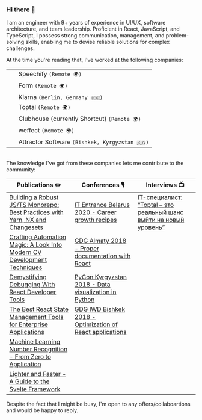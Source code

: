 ### Hi there 👋

I am an engineer with 9+ years of experience in UI/UX, software architecture, and team leadership. Proficient in React, JavaScript, and TypeScript, I possess strong communication, management, and problem-solving skills, enabling me to devise reliable solutions for complex challenges.

At the time you're reading that, I've worked at the following companies:

<table>
<tr><td valign="center"><img width="16" src="https://eu-central-1.graphassets.com/ANZwfIRSNQ62y1agOSZdFz/resize=fit:clip,height:200,width:200/cmc1ozugb4g7m07ujhkbzmafh" />&nbsp; Speechify <code>(Remote 🌍)</code></td></tr>
<tr><td valign="center"><img width="16" src="https://eu-central-1.graphassets.com/ANZwfIRSNQ62y1agOSZdFz/resize=fit:clip,height:200,width:200/rMWxaEWJQHKYTAPwZWFq" />&nbsp; Form <code>(Remote 🌍)</code></td></tr>
<tr><td valign="center"><img width="16" src="https://eu-central-1.graphassets.com/ANZwfIRSNQ62y1agOSZdFz/resize=fit:clip,height:200,width:200/KAv3aOv9SfaOALSTKfPM" />&nbsp; Klarna <code>(Berlin, Germany 🇩🇪)</code></td></tr>
<tr><td valign="center"><img width="16" src="https://eu-central-1.graphassets.com/ANZwfIRSNQ62y1agOSZdFz/resize=fit:clip,height:200,width:200/ozWnpPLaQbuCXvjdn7wO" />&nbsp; Toptal <code>(Remote 🌍)</code></td></tr>
<tr><td valign="center"><img width="16" src="https://eu-central-1.graphassets.com/ANZwfIRSNQ62y1agOSZdFz/resize=fit:clip,height:200,width:200/QMk0lMXKQnm9QWXr7a3j" />&nbsp; Clubhouse (currently Shortcut) <code>(Remote 🌍)</code></td></tr>
<tr><td valign="center"><img width="16" src="https://eu-central-1.graphassets.com/ANZwfIRSNQ62y1agOSZdFz/resize=fit:clip,height:200,width:200/aqOppVoaSIGUMs0huMc9" />&nbsp; weffect <code>(Remote 🌍)</code></td></tr>
<tr><td valign="center"><img width="16" src="https://eu-central-1.graphassets.com/ANZwfIRSNQ62y1agOSZdFz/resize=fit:clip,height:200,width:200/enlbGj2URSGLe2Nn2RKB" />&nbsp; Attractor Software <code>(Bishkek, Kyrgyzstan 🇰🇬)</code></td></tr>
</table>
<br />
The knowledge I've got from these companies lets me contribute to the community:

|Publications ✏️|Conferences 🎙️|Interviews 📺|
|-|-|-|
|[Building a Robust JS/TS Monorepo: Best Practices with Yarn, NX and Changesets](https://hackernoon.com/building-a-robust-jsts-monorepo-best-practices-with-yarn-nx-and-changesets)|[IT Entrance Belarus 2020 - Career growth recipes](https://www.youtube.com/embed/lvny7WmSwDs)|[IT-специалист: “Toptal – это реальный шанс выйти на новый уровень”](https://www.youtube.com/embed/4gPrCiwQS68)|
|[Crafting Automation Magic: A Look Into Modern CV Development Techniques](https://hackernoon.com/crafting-automation-magic-a-look-into-modern-cv-development-techniques)|[GDG Almaty 2018 - Proper documentation with React](https://m.facebook.com/GDGAlmaty/posts/2286677874707203)||
|[Demystifying Debugging With React Developer Tools](https://www.toptal.com/react/debugging-react-developer-tools)|[PyCon Kyrgyzstan 2018 - Data visualization in Python](https://en-gb.facebook.com/events/389576511550143/?active_tab=about)||
|[The Best React State Management Tools for Enterprise Applications](https://www.toptal.com/react/react-state-management-tools-enterprise)|[GDG IWD Bishkek 2018 - Optimization of React applications](https://gdg.community.dev/events/details/google-gdg-bishkek-presents-gdg-iwd-2018/)||
|[Machine Learning Number Recognition - From Zero to Application](https://www.toptal.com/data-science/machine-learning-number-recognition)|||
|[Lighter and Faster - A Guide to the Svelte Framework](https://www.toptal.com/front-end/svelte-framework-guide)|||


Despite the fact that I might be busy, I'm open to any offers/collaboartions and would be happy to reply.